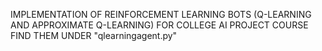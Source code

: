 IMPLEMENTATION OF REINFORCEMENT LEARNING BOTS (Q-LEARNING AND APPROXIMATE Q-LEARNING) FOR COLLEGE AI PROJECT COURSE 
FIND THEM UNDER "qlearningagent.py"
